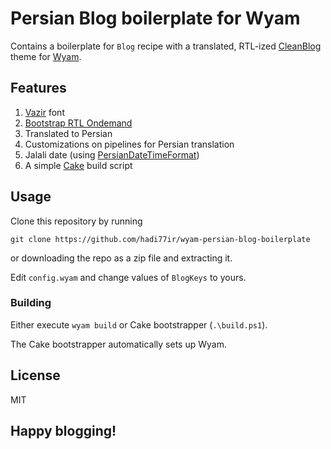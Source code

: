 # Persian Blog boilerplate for Wyam

Contains a boilerplate for `Blog` recipe with a translated, RTL-ized [CleanBlog](https://github.com/Wyamio/Wyam/tree/develop/themes/Blog/CleanBlog) theme for [Wyam](https://wyam.io).

## Features

1. [Vazir](https://rastikerdar.github.io/vazir-font/) font
2. [Bootstrap RTL Ondemand](https://github.com/bright/bootstrap-rtl)
3. Translated to Persian
4. Customizations on pipelines for Persian translation
5. Jalali date (using [PersianDateTimeFormat](https://github.com/hadi77ir/PersianDateTimeFormat))
6. A simple [Cake](https://cakebuild.net/) build script

## Usage

Clone this repository by running

```
git clone https://github.com/hadi77ir/wyam-persian-blog-boilerplate
```

or downloading the repo as a zip file and extracting it.

Edit `config.wyam` and change values of `BlogKeys`  to yours.

### Building

Either execute `wyam build` or Cake bootstrapper (`.\build.ps1`).

The Cake bootstrapper automatically sets up Wyam.

## License

MIT

## Happy blogging!


